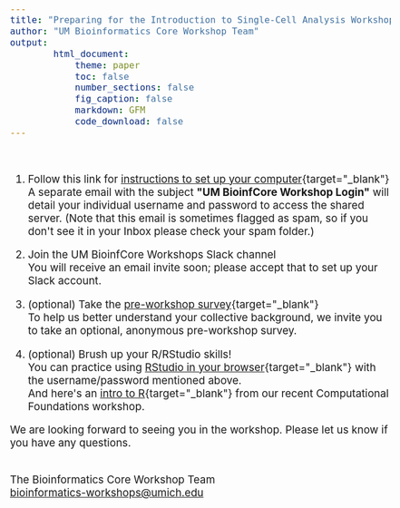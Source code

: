 ```yaml
---
title: "Preparing for the Introduction to Single-Cell Analysis Workshop"
author: "UM Bioinformatics Core Workshop Team"
output:
        html_document:
            theme: paper
            toc: false
            number_sections: false
            fig_caption: false
            markdown: GFM
            code_download: false
---
```

<style type="text/css">
body{ /* Normal  */
      font-size: 14pt;
  }
</style>

<br/>

1. Follow this link for [instructions to set up your computer](setup_instructions.html){target="_blank"}<br/>
A separate email with the subject **"UM BioinfCore Workshop Login"** will detail your individual username and password to access the shared server. (Note that this email is sometimes flagged as spam, so if you don't see it in your Inbox please check your spam folder.)

2. Join the UM BioinfCore Workshops Slack channel<br/>
You will receive an email invite soon; please accept that to set up your Slack account.

3. (optional) Take the [pre-workshop survey](https://michmed.org/qq87m){target="_blank"}<br/>
To help us better understand your collective background, we invite you to take an optional, anonymous pre-workshop survey.

4. (optional) Brush up your R/RStudio skills!<br/>
You can practice using
[RStudio in your browser](https://bfx-workshop02.med.umich.edu/){target="_blank"} with the username/password mentioned above.<br/>
And here's an [intro to R](https://umich-brcf-bioinf.github.io/workshop-computational-foundations/main/html/r-01-introduction.html){target="_blank"} from our recent Computational Foundations workshop. 

We are looking forward to seeing you in the workshop. Please let us know if you have any questions.<br/><br/>

The Bioinformatics Core Workshop Team<br/>
[bioinformatics-workshops@umich.edu](mailto:bioinformatics-workshops@umich.edu)
